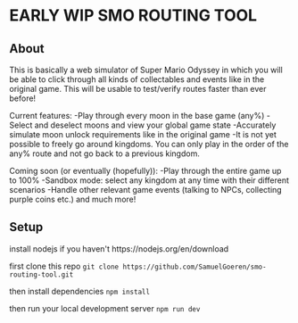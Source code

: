 <h1>EARLY WIP SMO ROUTING TOOL</h1>

<h2>About</h2>
This is basically a web simulator of Super Mario Odyssey in which you will be able to click through all kinds of collectables and events like in the original game.
This will be usable to test/verify routes faster than ever before!

Current features:
-Play through every moon in the base game (any%)
-Select and deselect moons and view your global game state
-Accurately simulate moon unlock requirements like in the original game
-It is not yet possible to freely go around kingdoms. You can only play in the order of the any% route and not go back to a previous kingdom.

Coming soon (or eventually (hopefully)):
-Play through the entire game up to 100%
-Sandbox mode: select any kingdom at any time with their different scenarios
-Handle other relevant game events (talking to NPCs, collecting purple coins etc.)
and much more!

<h2>Setup</h2>
install nodejs if you haven't
https://nodejs.org/en/download

first clone this repo
`git clone https://github.com/SamuelGoeren/smo-routing-tool.git`

then install dependencies
`npm install`

then run your local development server
`npm run dev`
